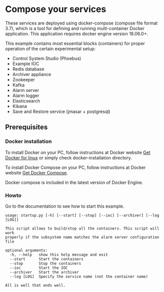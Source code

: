 # Compose your services 
These services are  deployed using docker-compose (compose file format 3.7), which is a tool for defining and running multi-container Docker application. This application requires docker engine version 18.06.0+. 

This example contains most essential blocks (containers) for proper operation of the certain experimental setup:

* Control System Studio (Phoebus)
* Example IOC
* Redis database
* Archiver appliance
* Zookeeper
* Kafka
* Alarm server
* Alarm logger
* Elasticsearch 
* Kibana
* Save and Restore service (jmasar + postgresql)


## Prerequisites 

### Docker installation


To install Docker on your PC, follow instructions at Docker website [Get Docker for linux](https://docs.docker.com/install/linux/docker-ce/debian/) or simply check docker-installation directory.  

To install Docker Compose on your PC, follow instructions at Docker website [Get Docker Compose](https://docs.docker.com/compose/install/).

Docker compose is included in the latest version of Docker Engine.
### Howto

Go to the documentation to see how to start this example.

```
usage: startup.py [-h] [--start] [--stop] [--ioc] [--archiver] [--log [LOG]]

This script allows to build/stop all the containers. This script will work
properly if the subsystem name matches the alarm server configuration file

optional arguments:
  -h, --help   show this help message and exit
  --start      Start the containers
  --stop       Stop the containers
  --ioc        Start the IOC
  --archiver   Start the archiver
  --log [LOG]  Specify the service name (not the container name)

All is well that ends well.
```





